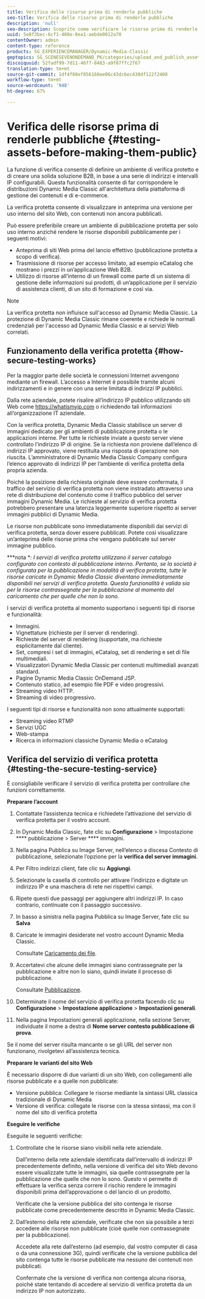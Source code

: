 ```yaml
---
title: Verifica delle risorse prima di renderle pubbliche
seo-title: Verifica delle risorse prima di renderle pubbliche
description: 'null'
seo-description: Scoprite come verificare le risorse prima di renderle pubbliche.
uuid: 5e8f3bec-6cf1-408e-8ea1-aebde0012a70
contentOwner: admin
content-type: reference
products: SG_EXPERIENCEMANAGER/Dynamic-Media-Classic
geptopics: SG_SCENESEVENONDEMAND_PK/categories/upload_and_publish_assets
discoiquuid: 52fadf99-7d11-46f7-8483-a9f87ffc2f67
translation-type: tm+mt
source-git-commit: 1df4f88ef856160ee06c43dc6ec430df122f2408
workflow-type: tm+mt
source-wordcount: '948'
ht-degree: 67%

---
```



# Verifica delle risorse prima di renderle pubbliche {#testing-assets-before-making-them-public}

La funzione di verifica consente di definire un ambiente di verifica protetto e di creare una solida soluzione B2B, in base a una serie di indirizzi e intervalli IP configurabili. Questa funzionalità consente di far corrispondere le distribuzioni Dynamic Media Classic all&#39;architettura della piattaforma di gestione dei contenuti e di e-commerce.

La verifica protetta consente di visualizzare in anteprima una versione per uso interno del sito Web, con contenuti non ancora pubblicati.

Può essere preferibile creare un ambiente di pubblicazione protetta per solo uso interno anziché rendere le risorse disponibili pubblicamente per i seguenti motivi:

* Anteprima di siti Web prima del lancio effettivo (pubblicazione protetta a scopo di verifica).
* Trasmissione di risorse per accesso limitato, ad esempio eCatalog che mostrano i prezzi in un’applicazione Web B2B.
* Utilizzo di risorse all’interno di un firewall come parte di un sistema di gestione delle informazioni sui prodotti, di un’applicazione per il servizio di assistenza clienti, di un sito di formazione e così via.

>[!NOTE]
>
>La verifica protetta non influisce sull&#39;accesso ad Dynamic Media Classic. La protezione di Dynamic Media Classic rimane coerente e richiede le normali credenziali per l&#39;accesso ad Dynamic Media Classic e ai servizi Web correlati.

## Funzionamento della verifica protetta {#how-secure-testing-works}

Per la maggior parte delle società le connessioni Internet avvengono mediante un firewall. L’accesso a Internet è possibile tramite alcuni indirizzamenti e in genere con una serie limitata di indirizzi IP pubblici.

Dalla rete aziendale, potete risalire all’indirizzo IP pubblico utilizzando siti Web come https://whatismyip.com o richiedendo tali informazioni all’organizzazione IT aziendale.

Con la verifica protetta, Dynamic Media Classic stabilisce un server di immagini dedicato per gli ambienti di pubblicazione protetta o le applicazioni interne. Per tutte le richieste inviate a questo server viene controllato l’indirizzo IP di origine. Se la richiesta non proviene dall’elenco di indirizzi IP approvato, viene restituita una risposta di operazione non riuscita. L’amministratore di Dynamic Media Classic Company configura l’elenco approvato di indirizzi IP per l’ambiente di verifica protetta della propria azienda.

Poiché la posizione della richiesta originale deve essere confermata, il traffico del servizio di verifica protetta non viene instradato attraverso una rete di distribuzione del contenuto come il traffico pubblico del server immagini Dynamic Media. Le richieste al servizio di verifica protetta potrebbero presentare una latenza leggermente superiore rispetto ai server immagini pubblici di Dynamic Media.

Le risorse non pubblicate sono immediatamente disponibili dai servizi di verifica protetta, senza dover essere pubblicati. Potete così visualizzare un’anteprima delle risorse prima che vengano pubblicate sul server immagine pubblico.

***nota **: I servizi di verifica protetta utilizzano il server catalogo configurato con contesto di pubblicazione interno. Pertanto, se la società è configurata per la pubblicazione in modalità di verifica protetta, tutte le risorse caricate in Dynamic Media Classic diventano immediatamente disponibili nei servizi di verifica protetta. Questa funzionalità è valida sia per le risorse contrassegnate per la pubblicazione al momento del caricamento che per quelle che non lo sono.*

I servizi di verifica protetta al momento supportano i seguenti tipi di risorse e funzionalità:

<!-- 

Comment Type: remark
Last Modified By: unknown unknown 
Last Modified Date: 

<p>Added videos to list below 9/11/2012. Moved “Render Server requests” from unsupported to supported, listed below on 3/15/2016 as per email from Cynthia March 11, 2016)</p>

 -->

* Immagini.
* Vignettature (richieste per il server di rendering).
* Richieste del server di rendering (supportate, ma richieste esplicitamente dal cliente).
* Set, compresi i set di immagini, eCatalog, set di rendering e set di file multimediali.
* Visualizzatori Dynamic Media Classic per contenuti multimediali avanzati standard.
* Pagine Dynamic Media Classic OnDemand JSP.
* Contenuto statico, ad esempio file PDF e video progressivi.
* Streaming video HTTP.
* Streaming di video progressivo.

I seguenti tipi di risorse e funzionalità non sono attualmente supportati:

* Streaming video RTMP
* Servizi UGC
* Web-stampa
* Ricerca in informazioni classiche Dynamic Media o eCatalog

## Verifica del servizio di verifica protetta {#testing-the-secure-testing-service}

È consigliabile verificare il servizio di verifica protetta per controllare che funzioni correttamente.

**Preparare l’account**

<!-- 

Comment Type: remark
Last Modified By: unknown unknown 
Last Modified Date: 

<p>RB: Rewrote entire steps under “Prepare your account” 9/10/2012</p>

 -->

1. Contattate l’assistenza tecnica e richiedete l’attivazione del servizio di verifica protetta per il vostro account.
1. In Dynamic Media Classic, fate clic su **Configurazione** > Impostazione **** pubblicazione > Server **** immagini.
1. Nella pagina Pubblica su Image Server, nell’elenco a discesa Contesto di pubblicazione, selezionate l’opzione per la **verifica del server immagini**.
1. Per Filtro indirizzi client, fate clic su **Aggiungi**.
1. Selezionate la casella di controllo per attivare l’indirizzo e digitate un indirizzo IP e una maschera di rete nei rispettivi campi.
1. Ripete questi due passaggi per aggiungere altri indirizzi IP. In caso contrario, continuate con il passaggio successivo.
1. In basso a sinistra nella pagina Pubblica su Image Server, fate clic su **Salva**
1. Caricate le immagini desiderate nel vostro account Dynamic Media Classic.

   Consultate [Caricamento dei file](uploading-files.md#uploading_files).

1. Accertatevi che alcune delle immagini siano contrassegnate per la pubblicazione e altre non lo siano, quindi inviate il processo di pubblicazione.

   Consultate [Pubblicazione](publishing-files.md#publishing_files).

1. Determinate il nome del servizio di verifica protetta facendo clic su **Configurazione** > **Impostazione applicazione** > **Impostazioni generali**.
1. Nella pagina Impostazioni generali applicazione, nella sezione Server, individuate il nome a destra di **Nome server contesto pubblicazione di prova**.

Se il nome del server risulta mancante o se gli URL del server non funzionano, rivolgetevi all’assistenza tecnica.

**Preparare le varianti del sito Web**

È necessario disporre di due varianti di un sito Web, con collegamenti alle risorse pubblicate e a quelle non pubblicate:

* Versione pubblica: Collegare le risorse mediante la sintassi URL classica tradizionale di Dynamic Media
* Versione di verifica: collegate le risorse con la stessa sintassi, ma con il nome del sito di verifica protetta

**Eseguire le verifiche**

Eseguite le seguenti verifiche:

1. Controllate che le risorse siano visibili nella rete aziendale.

   Dall’interno della rete aziendale identificata dall’intervallo di indirizzi IP precedentemente definito, nella versione di verifica del sito Web devono essere visualizzate tutte le immagini, sia quelle contrassegnate per la pubblicazione che quelle che non lo sono. Questo vi permette di effettuare la verifica senza correre il rischio rendere le immagini disponibili prima dell’approvazione o del lancio di un prodotto.

   Verificate che la versione pubblica del sito contenga le risorse pubblicate come precedentemente descritto in Dynamic Media Classic.

1. Dall’esterno della rete aziendale, verificate che non sia possibile a terzi accedere alle risorse non pubblicate (cioè quelle non contrassegnate per la pubblicazione).

   Accedete alla rete dall’esterno (ad esempio, dal vostro computer di casa o da una connessione 3G), quindi verificate che la versione pubblica del sito contenga tutte le risorse pubblicate ma nessuno dei contenuti non pubblicati.

   Confermate che la versione di verifica non contenga alcuna risorsa, poiché state tentando di accedere al servizio di verifica protetta da un indirizzo IP non autorizzato.

